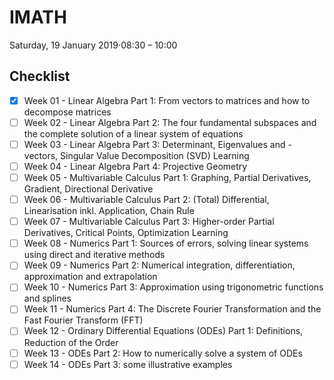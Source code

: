 # IMATH
Saturday, 19 January 2019⋅08:30 – 10:00

## Checklist
* [x] Week 01 - Linear Algebra Part 1: From vectors to matrices and how to decompose matrices
* [ ] Week 02 - Linear Algebra Part 2: The four fundamental subspaces and the complete solution of a linear system of equations
* [ ] Week 03 - Linear Algebra Part 3: Determinant, Eigenvalues and -vectors, Singular Value Decomposition (SVD) Learning
* [ ] Week 04 - Linear Algebra Part 4: Projective Geometry
* [ ] Week 05 - Multivariable Calculus Part 1: Graphing, Partial Derivatives, Gradient, Directional Derivative
* [ ] Week 06 - Multivariable Calculus Part 2: (Total) Differential, Linearisation inkl. Application, Chain Rule
* [ ] Week 07 - Multivariable Calculus Part 3: Higher-order Partial Derivatives, Critical Points, Optimization Learning
* [ ] Week 08 - Numerics Part 1: Sources of errors, solving linear systems using direct and iterative methods
* [ ] Week 09 - Numerics Part 2: Numerical integration, differentiation, approximation and extrapolation
* [ ] Week 10 - Numerics Part 3: Approximation using trigonometric functions and splines
* [ ] Week 11 - Numerics Part 4: The Discrete Fourier Transformation and the Fast Fourier Transform (FFT)
* [ ] Week 12 - Ordinary Differential Equations (ODEs) Part 1: Definitions, Reduction of the Order
* [ ] Week 13 - ODEs Part 2: How to numerically solve a system of ODEs
* [ ] Week 14 - ODEs Part 3: some illustrative examples
